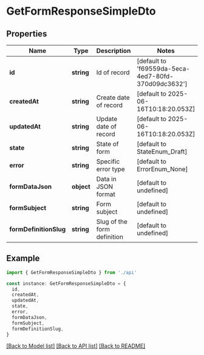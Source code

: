 # GetFormResponseSimpleDto

## Properties

| Name                   | Type       | Description                 | Notes                                               |
| ---------------------- | ---------- | --------------------------- | --------------------------------------------------- |
| **id**                 | **string** | Id of record                | [default to 'f69559da-5eca-4ed7-80fd-370d09dc3632'] |
| **createdAt**          | **string** | Create date of record       | [default to 2025-06-16T10:18:20.053Z]               |
| **updatedAt**          | **string** | Update date of record       | [default to 2025-06-16T10:18:20.053Z]               |
| **state**              | **string** | State of form               | [default to StateEnum_Draft]                        |
| **error**              | **string** | Specific error type         | [default to ErrorEnum_None]                         |
| **formDataJson**       | **object** | Data in JSON format         | [default to undefined]                              |
| **formSubject**        | **string** | Form subject                | [default to undefined]                              |
| **formDefinitionSlug** | **string** | Slug of the form definition | [default to undefined]                              |

## Example

```typescript
import { GetFormResponseSimpleDto } from './api'

const instance: GetFormResponseSimpleDto = {
  id,
  createdAt,
  updatedAt,
  state,
  error,
  formDataJson,
  formSubject,
  formDefinitionSlug,
}
```

[[Back to Model list]](../README.md#documentation-for-models) [[Back to API list]](../README.md#documentation-for-api-endpoints) [[Back to README]](../README.md)
